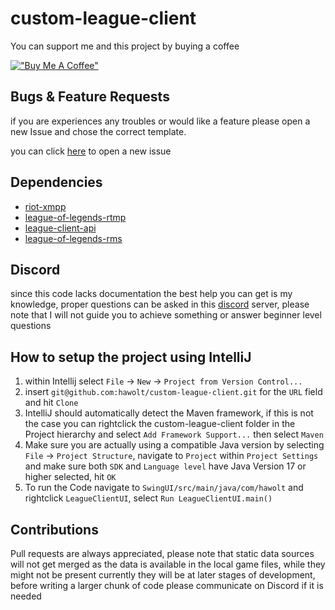 # custom-league-client

You can support me and this project by buying a coffee

[!["Buy Me A Coffee"](https://www.buymeacoffee.com/assets/img/custom_images/orange_img.png)](https://www.buymeacoffee.com/hawolt)

## Bugs & Feature Requests

if you are experiences any troubles or would like a feature please open a new Issue and chose the correct template.

you can click [here](https://github.com/hawolt/custom-league-client/issues/new/choose) to open a new issue

## Dependencies

- [riot-xmpp](https://github.com/hawolt/riot-xmpp)
- [league-of-legends-rtmp](https://github.com/hawolt/league-of-legends-rtmp)
- [league-client-api](https://github.com/hawolt/league-client-api)
- [league-of-legends-rms](https://github.com/hawolt/league-of-legends-rms)

## Discord

since this code lacks documentation the best help you can get is my knowledge, proper questions can be asked in this [discord](https://discord.gg/3wknX5gxaW) server, please note that I will not guide you to achieve something or answer beginner level questions

## How to setup the project using IntelliJ

1. within Intellij select `File` -> `New` -> `Project from Version Control...`
2. insert `git@github.com:hawolt/custom-league-client.git` for the `URL` field and hit `Clone`
3. IntelliJ should automatically detect the Maven framework, if this is not the case you can rightclick the custom-league-client folder in the Project hierarchy and select `Add Framework Support...` then select `Maven`
4. Make sure you are actually using a compatible Java version by selecting `File` -> `Project Structure`, navigate to `Project` within `Project Settings` and make sure both `SDK` and `Language level` have Java Version 17 or higher selected, hit `OK`
5. To run the Code navigate to `SwingUI/src/main/java/com/hawolt` and rightclick `LeagueClientUI`, select `Run LeagueClientUI.main()`

## Contributions

Pull requests are always appreciated, please note that static data sources will not get merged as the data is available in the local game files, while they might not be present currently they will be at later stages of development, before writing a larger chunk of code please communicate on Discord if it is needed
